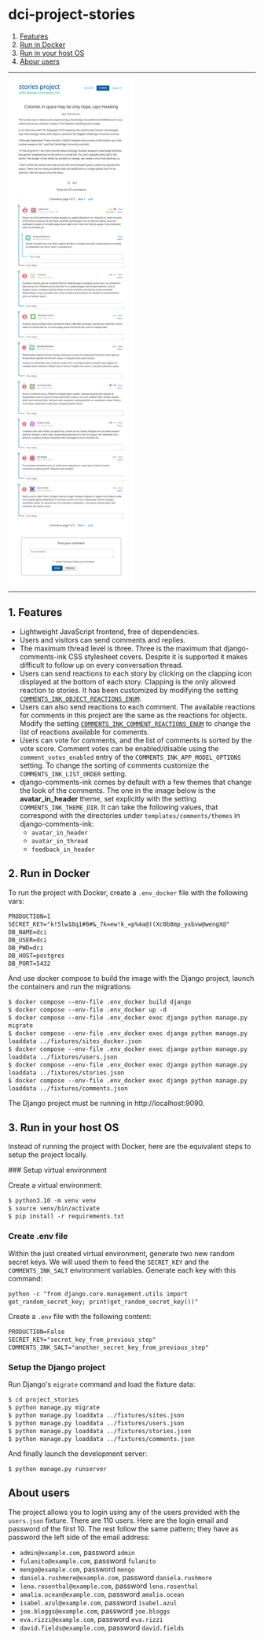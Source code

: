 # dci-project-stories

 1. [Features](#1-features)
 2. [Run in Docker](#2-run-in-docker)
 3. [Run in your host OS](#3-run-in-your-host-os)
 4. [Abour users](#4-about-users)

<p align="center"><hr /><img src="cover.png"><hr /></p>

## 1. Features

 * Lightweight JavaScript frontend, free of dependencies.
 * Users and visitors can send comments and replies.
 * The maximum thread level is three. Three is the maximum that django-comments-ink CSS stylesheet covers. Despite it is supported it makes difficult to follow up on every conversation thread.
 * Users can send reactions to each story by clicking on the clapping icon displayed at the bottom of each story. Clapping is the only allowed reaction to stories. It has been customized by modifying the setting [`COMMENTS_INK_OBJECT_REACTIONS_ENUM`](https://github.com/comments-ink/django-comments-ink/blob/0abfbee5e02a8886f646d4bd39b3e4d89e699823/django_comments_ink/conf/defaults.py#L38).
 * Users can also send reactions to each comment. The available reactions for comments in this project are the same as the reactions for objects. Modify the setting [`COMMENTS_INK_COMMENT_REACTIONS_ENUM`](https://github.com/comments-ink/django-comments-ink/blob/0abfbee5e02a8886f646d4bd39b3e4d89e699823/django_comments_ink/conf/defaults.py#L35) to change the list of reactions available for comments.
 * Users can vote for comments, and the list of comments is sorted by the vote score. Comment votes can be enabled/disable using the `comment_votes_enabled` entry of the `COMMENTS_INK_APP_MODEL_OPTIONS` setting. To change the sorting of comments customize the `COMMENTS_INK_LIST_ORDER` setting.
 * django-comments-ink comes by default with a few themes that change the look of the comments. The one in the image below is the **avatar_in_header** theme, set explicitly with the setting `COMMENTS_INK_THEME_DIR`. It can take the following values, that correspond with the directories under `templates/comments/themes` in django-comments-ink:
   * `avatar_in_header`
   * `avatar_in_thread`
   * `feedback_in_header`

## 2. Run in Docker

To run the project with Docker, create a `.env_docker` file with the following vars:

    PRODUCTION=1
    SECRET_KEY="k!5lw18q1#8#&_7k=ew!k_=p%4a@)(Xc0b8mp_yxbvw@wengX@"
    DB_NAME=dci
    DB_USER=dci
    DB_PWD=dci
    DB_HOST=postgres
    DB_PORT=5432

And use docker compose to build the image with the Django project, launch the containers and run the migrations:

    $ docker compose --env-file .env_docker build django
    $ docker compose --env-file .env_docker up -d
    $ docker compose --env-file .env_docker exec django python manage.py migrate
    $ docker compose --env-file .env_docker exec django python manage.py loaddata ../fixtures/sites_docker.json
    $ docker compose --env-file .env_docker exec django python manage.py loaddata ../fixtures/users.json
    $ docker compose --env-file .env_docker exec django python manage.py loaddata ../fixtures/stories.json
    $ docker compose --env-file .env_docker exec django python manage.py loaddata ../fixtures/comments.json

The Django project must be running in http://localhost:9090.

## 3. Run in your host OS

Instead of running the project with Docker, here are the equivalent steps to setup the project locally.

### Setup virtual environment

Create a virtual environment:

    $ python3.10 -m venv venv
    $ source venv/bin/activate
    $ pip install -r requirements.txt

### Create .env file

Within the just created virtual environment, generate two new random secret keys. We will used them to feed the `SECRET_KEY` and the `COMMENTS_INK_SALT` environment variables. Generate each key with this command:

    python -c "from django.core.management.utils import get_random_secret_key; print(get_random_secret_key())"

Create a `.env` file with the following content:

    PRODUCTION=False
    SECRET_KEY="secret_key_from_previous_step"
    COMMENTS_INK_SALT="another_secret_key_from_previous_step"

### Setup the Django project

Run Django's `migrate` command and load the fixture data:

    $ cd project_stories
    $ python manage.py migrate
    $ python manage.py loaddata ../fixtures/sites.json
    $ python manage.py loaddata ../fixtures/users.json
    $ python manage.py loaddata ../fixtures/stories.json
    $ python manage.py loaddata ../fixtures/comments.json

And finally launch the development server:

    $ python manage.py runserver

## About users

The project allows you to login using any of the users provided with the `users.json` fixture. There are 110 users. Here are the login email and password of the first 10. The rest follow the same pattern; they have as password the left side of the email address:

 * `admin@example.com`, password `admin`
 * `fulanito@example.com`, password `fulanito`
 * `mengo@example.com`, password `mengo`
 * `daniela.rushmore@example.com`, password `daniela.rushmore`
 * `lena.rosenthal@example.com`, password `lena.rosenthal`
 * `amalia.ocean@example.com`, password `amalia.ocean`
 * `isabel.azul@example.com`, password `isabel.azul`
 * `joe.bloggs@example.com`, password `joe.bloggs`
 * `eva.rizzi@example.com`, password `eva.rizzi`
 * `david.fields@example.com`, password `david.fields`
